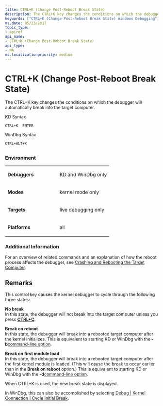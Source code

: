 ```yaml
---
title: CTRL+K (Change Post-Reboot Break State)
description: The CTRL+K key changes the conditions on which the debugger will automatically break into the target computer.
keywords: ["CTRL+K (Change Post-Reboot Break State) Windows Debugging"]
ms.date: 05/23/2017
topic_type:
- apiref
api_name:
- CTRL+K (Change Post-Reboot Break State)
api_type:
- NA
ms.localizationpriority: medium
---
```


# CTRL+K (Change Post-Reboot Break State)


The CTRL+K key changes the conditions on which the debugger will automatically break into the target computer.

KD Syntax

```dbgcmd
CTRL+K  ENTER 
```

WinDbg Syntax

```dbgcmd
CTRL+ALT+K 
```

## <span id="ddk_meta_ctrl_k_dbg"></span><span id="DDK_META_CTRL_K_DBG"></span>


### <span id="Environment"></span><span id="environment"></span><span id="ENVIRONMENT"></span>Environment

<table>
<colgroup>
<col width="50%" />
<col width="50%" />
</colgroup>
<tbody>
<tr class="odd">
<td align="left"><p><strong>Debuggers</strong></p></td>
<td align="left"><p>KD and WinDbg only</p></td>
</tr>
<tr class="even">
<td align="left"><p><strong>Modes</strong></p></td>
<td align="left"><p>kernel mode only</p></td>
</tr>
<tr class="odd">
<td align="left"><p><strong>Targets</strong></p></td>
<td align="left"><p>live debugging only</p></td>
</tr>
<tr class="even">
<td align="left"><p><strong>Platforms</strong></p></td>
<td align="left"><p>all</p></td>
</tr>
</tbody>
</table>

 

### <span id="Additional_Information"></span><span id="additional_information"></span><span id="ADDITIONAL_INFORMATION"></span>Additional Information

For an overview of related commands and an explanation of how the reboot process affects the debugger, see [Crashing and Rebooting the Target Computer](crashing-and-rebooting-the-target-computer.md).

Remarks
-------

This control key causes the kernel debugger to cycle through the following three states:

<span id="No_break"></span><span id="no_break"></span><span id="NO_BREAK"></span>**No break**  
In this state, the debugger will not break into the target computer unless you press [**CTRL+C**](ctrl-c--break-.md).

<span id="Break_on_reboot"></span><span id="break_on_reboot"></span><span id="BREAK_ON_REBOOT"></span>**Break on reboot**  
In this state, the debugger will break into a rebooted target computer after the kernel initializes. This is equivalent to starting KD or WinDbg with the **-b**[command-line option](command-line-options.md).

<span id="Break_on_first_module_load"></span><span id="break_on_first_module_load"></span><span id="BREAK_ON_FIRST_MODULE_LOAD"></span>**Break on first module load**  
In this state, the debugger will break into a rebooted target computer after the first kernel module is loaded. (This will cause the break to occur earlier than in the **Break on reboot** option.) This is equivalent to starting KD or WinDbg with the **-d**[command-line option](command-line-options.md).

When CTRL+K is used, the new break state is displayed.

In WinDbg, this can also be accomplished by selecting [Debug | Kernel Connection | Cycle Initial Break](debug---kernel-connection---cycle-initial-break.md).

 

 






